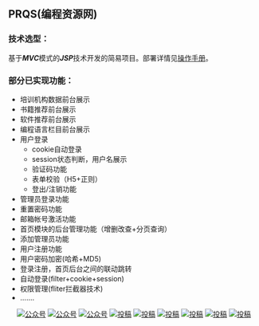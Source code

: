 ## PRQS(编程资源网)
###  技术选型：
基于***MVC***模式的***JSP***技术开发的简易项目。部署详情见[操作手册](https://github.com/xiaoyivip/PRQS/blob/master/%E6%93%8D%E4%BD%9C%E6%89%8B%E5%86%8C)。

### 部分已实现功能：
- 培训机构数据前台展示
- 书籍推荐前台展示
- 软件推荐前台展示
- 编程语言栏目前台展示
- 用户登录
  - cookie自动登录
  - session状态判断，用户名展示
  - 验证码功能
  - 表单校验（H5+正则）
  - 登出/注销功能
- 管理员登录功能
- 重置密码功能
- 邮箱帐号激活功能
- 首页模块的后台管理功能（增删改查+分页查询）
- 添加管理员功能
- 用户注册功能
- 用户密码加密(哈希+MD5)
- 登录注册，首页后台之间的联动跳转
- 自动登录(filter+cookie+session)
- 权限管理(fliter拦截器技术)
- .......

<p align="center">
  <a href="#公众号"><img src="https://img.shields.io/badge/%E5%85%AC%E4%BC%97%E5%8F%B7-白码手记-lightgrey.svg" alt="公众号"></a>
  <a href="#公众号"><img src="https://img.shields.io/badge/语言-Java-important.svg" alt="公众号"></a>
  <a href="#公众号"><img src="https://img.shields.io/badge/前端-HTML&CSS&javascript-important.svg" alt="公众号"></a>
  <a href="#投稿"><img src="https://img.shields.io/badge/support-暂停优化-green.svg" alt="投稿"></a>
  <a href="#投稿"><img src="https://img.shields.io/badge/框架-MVC模式-orange.svg" alt="投稿"></a>
  <a href="#投稿"><img src="https://img.shields.io/badge/Servlet-JSP-yellow.svg" alt="投稿"></a>
  <a href="#投稿"><img src="https://img.shields.io/badge/数据库-MySql-red.svg" alt="投稿"></a>
  <a href="#投稿"><img src="https://img.shields.io/badge/前端er-邹芳芳-blue.svg" alt="投稿"></a>
   <a href="#投稿"><img src="https://img.shields.io/badge/boostrap-v4.0-blue.svg" alt="投稿"></a>
</p>
